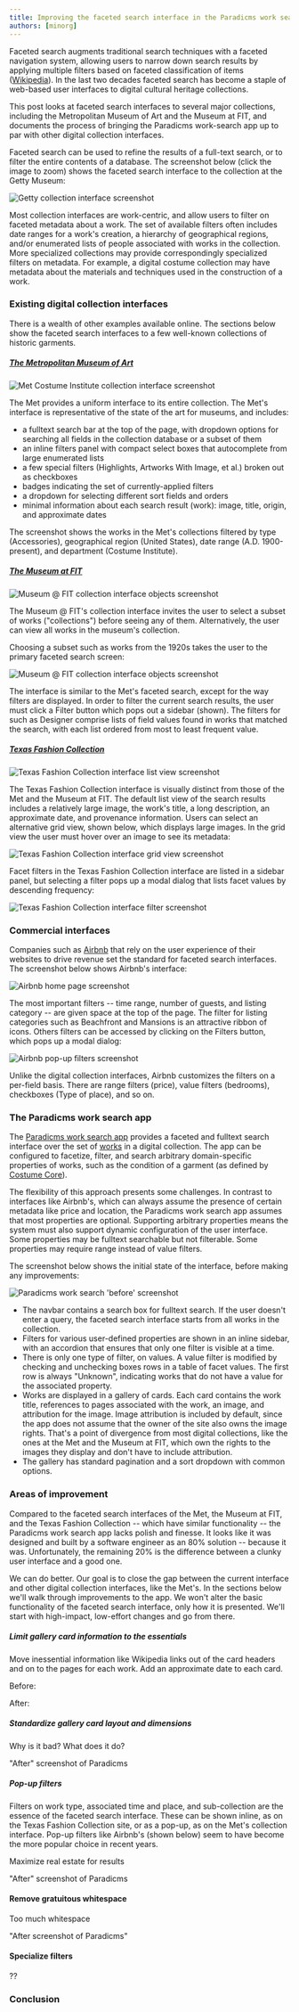 ```yaml
---
title: Improving the faceted search interface in the Paradicms work search app
authors: [minorg]
---
```


Faceted search augments traditional search techniques with a faceted navigation system, allowing users to narrow down search results by applying multiple filters based on faceted classification of items ([Wikipedia](https://en.wikipedia.org/wiki/Faceted_search)). In the last two decades faceted search has become a staple of web-based user interfaces to digital cultural heritage collections.

This post looks at faceted search interfaces to several major collections, including the Metropolitan Museum of Art and the Museum at FIT, and documents the process of bringing the Paradicms work-search app up to par with other digital collection interfaces.

<!--truncate-->

Faceted search can be used to refine the results of a full-text search, or to filter the entire contents of a database. The screenshot below (click the image to zoom) shows the faceted search interface to the collection at the Getty Museum:

![Getty collection interface screenshot](2023-04-06-getty.png)

Most collection interfaces are work-centric, and allow users to filter on faceted metadata about a work. The set of available filters often includes date ranges for a work's creation, a hierarchy of geographical regions, and/or enumerated lists of people associated with works in the collection. More specialized collections may provide correspondingly specialized filters on metadata. For example, a digital costume collection may have metadata about the materials and techniques used in the construction of a work.

### Existing digital collection interfaces

There is a wealth of other examples available online. The sections below show the faceted search interfaces to a few well-known collections of historic garments.

##### [The Metropolitan Museum of Art](https://www.metmuseum.org/art/collection/search)

![Met Costume Institute collection interface screenshot](2023-04-05-met-search-the-collection.png)

The Met provides a uniform interface to its entire collection. The Met's interface is representative of the state of the art for museums, and includes:

* a fulltext search bar at the top of the page, with dropdown options for searching all fields in the collection database or a subset of them
* an inline filters panel with compact select boxes that autocomplete from large enumerated lists
* a few special filters (Highlights, Artworks With Image, et al.) broken out as checkboxes
* badges indicating the set of currently-applied filters
* a dropdown for selecting different sort fields and orders
* minimal information about each search result (work): image, title, origin, and approximate dates 

The screenshot shows the works in the Met's collections filtered by type (Accessories), geographical region (United States), date range (A.D. 1900-present), and department (Costume Institute).


##### [The Museum at FIT](https://fashionmuseum.fitnyc.edu/collections)

![Museum @ FIT collection interface objects screenshot](2023-04-06-mfit-collections.png)

The Museum @ FIT's collection interface invites the user to select a subset of works ("collections") before seeing any of them. Alternatively, the user can view all works in the museum's collection.

Choosing a subset such as works from the 1920s takes the user to the primary faceted search screen:

![Museum @ FIT collection interface objects screenshot](2023-04-06-mfit-objects.png)

The interface is similar to the Met's faceted search, except for the way filters are displayed. In order to filter the current search results, the user must click a Filter button
which pops out a sidebar (shown). The filters for such as Designer comprise lists of field values found in works that matched the search, with each list ordered from most to least frequent value.

##### [Texas Fashion Collection](https://digital.library.unt.edu/explore/collections/TXFC/browse/)

![Texas Fashion Collection interface list view screenshot](2023-04-06-txfc-list.png)

The Texas Fashion Collection interface is visually distinct from those of the Met and the Museum at FIT. The default list view of the search results includes a relatively large image, the work's title, a long description, an approximate date, and provenance information. Users can select an alternative grid view, shown below, which displays large images. In the grid view the user must hover over an image to see its metadata:

![Texas Fashion Collection interface grid view screenshot](2023-04-06-txfc-grid.png)

Facet filters in the Texas Fashion Collection interface are listed in a sidebar panel, but selecting a filter pops up a modal dialog that lists facet values by descending frequency:

![Texas Fashion Collection interface filter screenshot](2023-04-06-txfc-filter.png)


### Commercial interfaces

Companies such as [Airbnb](https://www.airbnb.com/) that rely on the user experience of their websites to drive revenue set the standard for faceted search interfaces. The screenshot below shows Airbnb's interface:

![Airbnb home page screenshot](2023-04-05-airbnb-home.png)

The most important filters -- time range, number of guests, and listing category -- are given space at the top of the page. The filter for listing categories such as Beachfront and Mansions is an attractive ribbon of icons. Others filters can be accessed by clicking on the Filters button, which pops up a modal dialog:

![Airbnb pop-up filters screenshot](2023-04-05-airbnb-filters.png)

Unlike the digital collection interfaces, Airbnb customizes the filters on a per-field basis. There are range filters (price), value filters (bedrooms), checkboxes (Type of place), and so on.

### The Paradicms work search app

The [Paradicms work search app](https://paradicms.org/docs/reference/apps/#work-search) provides a faceted and fulltext search interface over the set of [works](https://paradicms.org/docs/introduction/data-model/) in a digital collection. The app can be configured to facetize, filter, and search arbitrary domain-specific properties of works, such as the condition of a garment (as defined by [Costume Core](http://www.ardenkirkland.com/costumecore/)).

The flexibility of this approach presents some challenges. In contrast to interfaces like Airbnb's, which can always assume the presence of certain metadata like price and location, the Paradicms work search app assumes that most properties are optional. Supporting arbitrary properties means the system must also support dynamic configuration of the user interface. Some properties may be fulltext searchable but not filterable. Some properties may require range instead of value filters.

The screenshot below shows the initial state of the interface, before making any improvements:

![Paradicms work search 'before' screenshot](2023-04-05-paradicms-work-search-before.png)

* The navbar contains a search box for fulltext search. If the user doesn't enter a query, the faceted search interface starts from all works in the collection.
* Filters for various user-defined properties are shown in an inline sidebar, with an accordion that ensures that only one filter is visible at a time.
* There is only one type of filter, on values. A value filter is modified by checking and unchecking boxes rows in a table of facet values. The first row is always "Unknown", indicating works that do not have a value for the associated property.
* Works are displayed in a gallery of cards. Each card contains the work title, references to pages associated with the work, an image, and attribution for the image. Image attribution is included by default, since the app does not assume that the owner of the site also owns the image rights. That's a point of divergence from most digital collections, like the ones at the Met and the Museum at FIT, which own the rights to the images they display and don't have to include attribution.
* The gallery has standard pagination and a sort dropdown with common options.


### Areas of improvement

Compared to the faceted search interfaces of the Met, the Museum at FIT, and the Texas Fashion Collection -- which have similar functionality -- the Paradicms work search app lacks polish and finesse. It looks like it was designed and built by a software engineer as an 80% solution -- because it was. Unfortunately, the remaining 20% is the difference between a clunky user interface and a good one.

We can do better. Our goal is to close the gap between the current interface and other digital collection interfaces, like the Met's. In the sections below we'll walk through improvements to the app. We won't alter the basic functionality of the faceted search interface, only how it is presented. We'll start with high-impact, low-effort changes and go from there.

##### Limit gallery card information to the essentials

Move inessential information like Wikipedia links out of the card headers and on to the pages for each work. Add an approximate date to each card.

Before:

After:

##### Standardize gallery card layout and dimensions

Why is it bad?
What does it do?

"After" screenshot of Paradicms

##### Pop-up filters

Filters on work type, associated time and place, and sub-collection are the essence of the faceted search interface. These can be shown inline, as on the Texas Fashion Collection site, or as a pop-up, as on the Met's collection interface. Pop-up filters like Airbnb's (shown below) seem to have become the more popular choice in recent years.


Maximize real estate for results

"After" screenshot of Paradicms

#### Remove gratuitous whitespace

Too much whitespace

"After screenshot of Paradicms"

#### Specialize filters

??


### Conclusion

